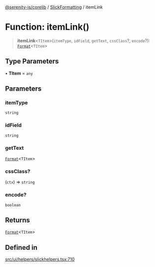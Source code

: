 [@serenity-is/corelib](../../../README.md) / [SlickFormatting](../README.md) / itemLink

# Function: itemLink()

> **itemLink**\<`TItem`\>(`itemType`, `idField`, `getText`, `cssClass`?, `encode`?): [`Format`](../../../type-aliases/Format.md)\<`TItem`\>

## Type Parameters

• **TItem** = `any`

## Parameters

### itemType

`string`

### idField

`string`

### getText

[`Format`](../../../type-aliases/Format.md)\<`TItem`\>

### cssClass?

(`ctx`) => `string`

### encode?

`boolean`

## Returns

[`Format`](../../../type-aliases/Format.md)\<`TItem`\>

## Defined in

[src/ui/helpers/slickhelpers.tsx:710](https://github.com/serenity-is/serenity/blob/master/packages/corelib/src/ui/helpers/slickhelpers.tsx#L710)
